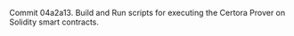 Commit 04a2a13.                    Build and Run scripts for executing the Certora Prover on Solidity smart contracts.